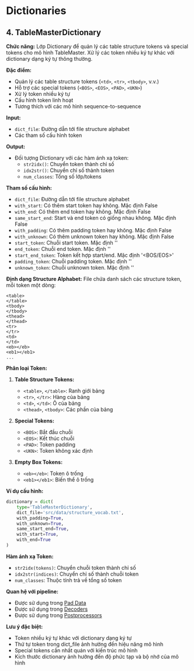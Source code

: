
# Dictionaries

## 4. TableMasterDictionary

**Chức năng:** Lớp Dictionary để quản lý các table structure tokens và special tokens cho mô hình TableMaster. Xử lý các token nhiều ký tự khác với dictionary dạng ký tự thông thường.

**Đặc điểm:**
- Quản lý các table structure tokens (`<td>`, `<tr>`, `<tbody>`, v.v.)
- Hỗ trợ các special tokens (`<BOS>`, `<EOS>`, `<PAD>`, `<UKN>`)
- Xử lý token nhiều ký tự
- Cấu hình token linh hoạt
- Tương thích với các mô hình sequence-to-sequence

**Input:**
- `dict_file`: Đường dẫn tới file structure alphabet
- Các tham số cấu hình token

**Output:**
- Đối tượng Dictionary với các hàm ánh xạ token:
  - `str2idx()`: Chuyển token thành chỉ số
  - `idx2str()`: Chuyển chỉ số thành token
  - `num_classes`: Tổng số lớp/tokens

**Tham số cấu hình:**
- `dict_file`: Đường dẫn tới file structure alphabet
- `with_start`: Có thêm start token hay không. Mặc định False
- `with_end`: Có thêm end token hay không. Mặc định False
- `same_start_end`: Start và end token có giống nhau không. Mặc định False
- `with_padding`: Có thêm padding token hay không. Mặc định False
- `with_unknown`: Có thêm unknown token hay không. Mặc định False
- `start_token`: Chuỗi start token. Mặc định '<BOS>'
- `end_token`: Chuỗi end token. Mặc định '<EOS>'
- `start_end_token`: Token kết hợp start/end. Mặc định '<BOS/EOS>'
- `padding_token`: Chuỗi padding token. Mặc định '<PAD>'
- `unknown_token`: Chuỗi unknown token. Mặc định '<UKN>'

**Định dạng Structure Alphabet:**
File chứa danh sách các structure token, mỗi token một dòng:
```
<table>
</table>
<tbody>
</tbody>
<thead>
</thead>
<tr>
</tr>
<td>
</td>
<eb></eb>
<eb1></eb1>
...
```

**Phân loại Token:**
1. **Table Structure Tokens:**
   - `<table>`, `</table>`: Ranh giới bảng
   - `<tr>`, `</tr>`: Hàng của bảng
   - `<td>`, `</td>`: Ô của bảng
   - `<thead>`, `<tbody>`: Các phần của bảng

2. **Special Tokens:**
   - `<BOS>`: Bắt đầu chuỗi
   - `<EOS>`: Kết thúc chuỗi
   - `<PAD>`: Token padding
   - `<UKN>`: Token không xác định

3. **Empty Box Tokens:**
   - `<eb></eb>`: Token ô trống
   - `<eb1></eb1>`: Biến thể ô trống

**Ví dụ cấu hình:**
```python
dictionary = dict(
    type='TableMasterDictionary',
    dict_file='src/data/structure_vocab.txt',
    with_padding=True,
    with_unknown=True,
    same_start_end=True,
    with_start=True,
    with_end=True
)
```

**Hàm ánh xạ Token:**
- `str2idx(tokens)`: Chuyển chuỗi token thành chỉ số
- `idx2str(indices)`: Chuyển chỉ số thành chuỗi token
- `num_classes`: Thuộc tính trả về tổng số token

**Quan hệ với pipeline:**
- Được sử dụng trong [Pad Data](../../datasets/transforms/pad_data/README.md)
- Được sử dụng trong [Decoders](../decoders/README.md)
- Được sử dụng trong [Postprocessors](../postprocessors/README.md)

**Lưu ý đặc biệt:**
- Token nhiều ký tự khác với dictionary dạng ký tự
- Thứ tự token trong dict_file ảnh hưởng đến hiệu năng mô hình
- Special tokens cần nhất quán với kiến trúc mô hình
- Kích thước dictionary ảnh hưởng đến độ phức tạp và bộ nhớ của mô hình
